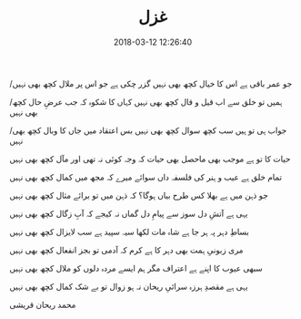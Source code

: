 ﻿---
layout: post
title: "غزل"
date: 2018-03-12 12:26:40
image: 'https://res.cloudinary.com/dm7h7e8xj/image/upload/v1551651632/serverless-aws-lambda_dsjjwy.png'
description: غزل.
category: 'tips'
tags:
- languages
- tips
twitter_text: Lorem ipsum dolor sit amet, consectetur adipisicing elit.
introduction: Lorem ipsum dolor sit amet, consectetur adipisicing elit, sed do eiusmod tempor incididunt ut labore et dolore magna aliqua.
---

/جو عمر باقی ہے اس کا خیال کچھ بھی نہیں
گزر چکی ہے جو اس پر ملال کچھ بھی نہیں

/ہمیں تو خلق سے اب قیل و قال کچھ بھی نہیں
کہاں کا شکوہ کہ جب عرضِ حال کچھ بھی نہیں

/جواب ہی تو ہیں سب کچھ سوال کچھ بھی نہیں
بس اعتقاد میں جاں کا وبال کچھ بھی نہیں

حیات کا تو ہے موجب بھی ماحصل بھی حیات
کہ وجہ کوئی نہ تھی اور مآل کچھ بھی نہیں

تمام خلق ہے عیب و ہنر کی فلسفہ داں
سوائے میرے کہ مجھ میں کمال کچھ بھی نہیں

جو ذہن میں ہے بھلا کس طرح بیاں ہوگا؟
کہ ذہن میں تو برائے مثال کچھ بھی نہیں

یہی ہے آتشِ دل سوز سے پیامِ دل
گماں نہ کیجے کہ آبِ زگال کچھ بھی نہیں

بساطِ دہر پہ ہر جا ہے شاہ مات لکھا
سیہ سپید ہے سب لایزال کچھ بھی نہیں

مری زبونیِ ہمت بھی دہر کا ہے کرم
کہ آدمی تو بجز انفعال کچھ بھی نہیں

سبھی عیوب کا اپنے ہے اعتراف مگر
ہم ایسے مردہ دلوں کو ملال کچھ بھی نہیں

یہی ہے مقصدِ ہرزہ سرائیِ ریحان
نہ ہو زوال تو بے شک کمال کچھ بھی نہیں

محمد ریحان قریشی











